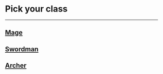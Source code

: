 # Pick your class
---
## [Mage](Mage/ClassMage.md)
## [Swordman](Swordmen/ClassSwordsmen.md)
## [Archer](Archer/ClassArcher.md)